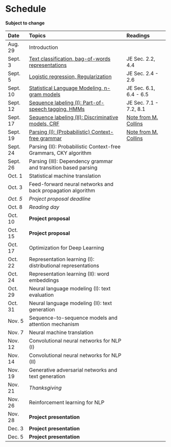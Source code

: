 # Schedule

**Subject to change**

| Date | Topics | Readings |
|:-------------|:-----|:---- |
| Aug. 29 | Introduction | |
| Sept. 3 | [Text classification, bag-of-words representations](slides/lecture-02.pdf) | JE Sec. 2.2, 4.4|
| Sept. 5 | [Logistic regression, Regularization](slides/lecture-03.pdf) | JE Sec. 2.4 - 2.6|
| Sept. 10 | [Statistical Language Modeling, n-gram models](slides/lecture-04.pdf) | JE Sec. 6.1, 6.4 - 6.5|
| Sept. 12 | [Sequence labeling (I): Part-of-speech tagging, HMMs](slides/lecture-05.pdf) | JE Sec. 7.1 - 7.2, 8.1|
| Sept. 17 | [Sequence labeling (II): Discriminative models, CRF](slides/lecture-06.pdf) | [Note from M. Collins](http://www.cs.columbia.edu/~mcollins/crf.pdf) |
| Sept. 19 | [Parsing (I): (Probabilistic) Context-free grammar](slides/lecture-07.pdf) | [Note from M. Collins](http://www.cs.columbia.edu/~mcollins/courses/nlp2011/notes/pcfgs.pdf)|
| Sept. 24 | Parsing (II): Probabilistic Context-free Grammars, CKY algorithm | |
| Sept. 26 | Parsing (III): Dependency grammar and transition based parsing | |
| Oct. 1 | Statistical machine translation | |
| Oct. 3 | Feed-forward neural networks and back propagation algorithm | |
| *Oct. 5* | *Project proposal deadline* | |
| Oct. 8 | *Reading day*  | |
| Oct. 10 | **Project proposal** | |
| Oct. 15 | **Project proposal** | |
| Oct. 17 | Optimization for Deep Learning | |
| Oct. 22 | Representation learning (I): distributional representations  | |
| Oct. 24 | Representation learning (II): word embeddings | |
| Oct. 29 | Neural language modeling (I): text evaluation | |
| Oct. 31 | Neural language modeling (II): text generation | |
| Nov. 5 | Sequence-to-sequence models and attention mechanism | |
| Nov. 7 | Neural machine translation | |
| Nov. 12 | Convolutional neural networks for NLP (I) | |
| Nov. 14 | Convolutional neural networks for NLP (II) | |
| Nov. 19 | Generative adversarial networks and text generation | |
| Nov. 21 | *Thanksgiving* | |
| Nov. 26 | Reinforcement learning for NLP | |
| Nov. 28 | **Project presentation** | |
| Dec. 3 | **Project presentation** | |
| Dec. 5 | **Project presentation** | |
